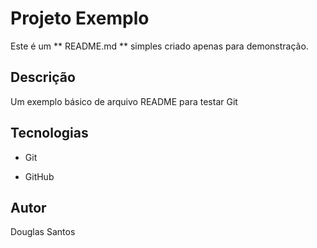 ﻿# Projeto Exemplo



Este é um *\* README.md *\* simples criado apenas para demonstração.



## Descrição



Um exemplo básico de arquivo README para testar Git



## Tecnologias



* Git

* GitHub



## Autor



Douglas Santos



